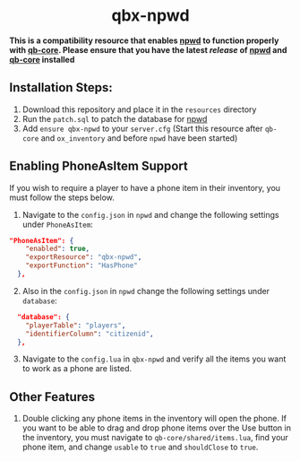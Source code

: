 <h1 align="center">qbx-npwd</h1>

**This is a compatibility resource that enables [npwd](https://github.com/project-error/npwd) to function properly with [qb-core](https://github.com/Qbox-project/qb-core). Please ensure that you have the latest *release* of [npwd](https://github.com/project-error/npwd) and [qb-core](https://github.com/Qbox-project/qb-core) installed**

## Installation Steps:
1. Download this repository and place it in the `resources` directory
2. Run the `patch.sql` to patch the database for [npwd](https://github.com/project-error/npwd)
3. Add `ensure qbx-npwd` to your `server.cfg` (Start this resource after `qb-core` and `ox_inventory` and before `npwd` have been started)

## Enabling PhoneAsItem Support
If you wish to require a player to have a phone item in their inventory, you must follow the steps below.
1. Navigate to the `config.json` in `npwd` and change the following settings under `PhoneAsItem`:
```json
"PhoneAsItem": {
    "enabled": true,
    "exportResource": "qbx-npwd",
    "exportFunction": "HasPhone"
  },
```
2. Also in the  `config.json` in `npwd` change the following settings under `database`:
```json
  "database": {
    "playerTable": "players",
    "identifierColumn": "citizenid",
  },
  ```
3. Navigate to the `config.lua` in `qbx-npwd` and verify all the items you want to work as a phone are listed.

## Other Features
1. Double clicking any phone items in the inventory will open the phone. If you want to be able to drag and drop phone items over the Use button in the inventory, you must navigate to `qb-core/shared/items.lua`, find your phone item, and change `usable` to `true` and `shouldClose` to `true`.